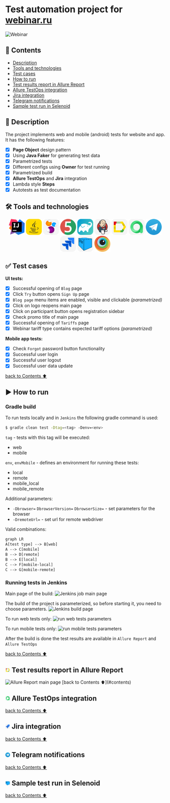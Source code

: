 # Test automation project for [webinar.ru](https://webinar.ru/)
<img title="Webinar" src=""></div>

##  <a name="contents">:page_facing_up: Сontents</a>
- [Description](#paperclip-description)
- [Tools and technologies](#hammer_and_wrench-tools-and-technologies)
- [Test cases](#white_check_mark-test-cases)
- [How to run](#arrow_forward-how-to-run)
- [Test results report in Allure Report](#-test-results-report-in-allure-report)
- [Allure TestOps integration](#-allure-testops-integration)
- [Jira integration](#-jira-integration)
- [Telegram notifications](#-telegram-notifications)
- [Sample test run in Selenoid](#-sample-test-run-in-selenoid)

## :paperclip: Description
The project implements web and mobile (android) tests for website and app. \
It has the following features:
- [x] **Page Object** design pattern
- [x] Using **Java Faker** for generating test data
- [x] Parametrized tests
- [x] Different configs using **Owner** for test running 
- [x] Parametrized build
- [x] **Allure TestOps** and **Jira** integration
- [x] Lambda style **Steps**
- [x] Autotests as test documentation

## :hammer_and_wrench: Tools and technologies
<p  align="center"><a href="https://www.jetbrains.com/idea/"><img src="https://github.com/gloomyana/gloomyana/blob/main/icons/intellij_idea.svg" title="IntelliJ IDEA" alt="IntelliJ IDEA" width="50" height="50"/></a>
<a href="https://www.java.com"><img src="https://github.com/gloomyana/gloomyana/blob/main/icons/java.svg" title="Java" alt="Java" width="50" height="50"/></a>
<a href="https://selenide.org"><img src="https://github.com/gloomyana/gloomyana/blob/main/icons/selenide.svg" title="Selenide" alt="Selenide" width="50" height="50"/></a>
<a href="https://junit.org/junit5"><img src="https://github.com/gloomyana/gloomyana/blob/main/icons/junit5.svg" title="JUnit5" alt="JUnit5" width="50" height="50"/></a>
<a href="https://gradle.org"><img src="https://github.com/gloomyana/gloomyana/blob/main/icons/gradle.svg" title="Gradle" alt="Gradle" width="50" height="50"/></a>
<a href="https://www.jenkins.io"><img src="https://github.com/gloomyana/gloomyana/blob/main/icons/jenkins.svg" title="Jenkins" alt="Jenkins" width="50" height="50"/></a>
<a href="https://qameta.io/allure-report"><img src="https://github.com/gloomyana/gloomyana/blob/main/icons/allure_report.svg" title="Allure Report" alt="Allure Report" width="50" height="50"/></a>
<a href="https://qameta.io"><img src="https://github.com/gloomyana/gloomyana/blob/main/icons/allure_testops.svg" title="Allure Testops" alt="REST Assured" width="50" height="50"/></a>
<a href="https://web.telegram.org/"><img src="https://github.com/gloomyana/gloomyana/blob/main/icons/telegram.svg" title="Telegram" alt="Telegram" width="50" height="50"/></a> 
<a href="https://www.atlassian.com/software/jira"><img src="https://github.com/gloomyana/gloomyana/blob/main/icons/jira.svg" title="Jira" alt="Jira" width="50" height="50"/></a> 
<a href="https://aerokube.com/selenoid/latest/"><img src="https://github.com/gloomyana/gloomyana/blob/main/icons/selenoid.svg" title="Selenoid" alt="Selenoid" width="50" height="50"/></a>
<a href="https://www.browserstack.com/automate"><img src="https://github.com/gloomyana/gloomyana/blob/main/icons/browserstack.svg" title="Browserstack" alt="Browserstack" width="50" height="50"/></a></p>

## :white_check_mark: Test cases
**UI tests:**
- [x] Successful opening of `Blog` page
- [x] Click `Try` button opens `Sign Up` page
- [x] `Blog page` menu items are enabled, visible and clickable *(parametrized)*
- [x] Click on logo reopens main page
- [x] Click on participant button opens registration sidebar
- [x] Check promo title of main page
- [x] Successful opening of `Tariffs` page
- [x] Webinar tariff type contains expected tariff options *(parametrized)*

**Mobile app tests:**
- [x] Check `Forgot` password button functionality
- [x] Successful user login
- [x] Successful user logout
- [x] Successful user data update

[back to Contents ⬆](#contents)

## :arrow_forward: How to run
### Gradle build
To run tests locally and in `Jenkins` the following gradle command is used:
```bash
$ gradle clean test -Dtag=<tag> -Denv=<env>
```
`tag` - tests with this tag will be executed:
- web
- mobile
 
`env`, `envMobile`  - defines an environment for running these tests:
- local
- remote
- mobile_local
- mobile_remote

Additional parameters:
- `-Dbrowser=` `DbrowserVersion=` `DbrowserSize=` - set parameters for the browser
- `-DremoteUrl=` - set url for remote webdriver

Valid combinations:
```mermaid
graph LR
A[test type] --> B[web]
A --> C[mobile]
B --> D[remote]
B --> E[local]
C --> F[mobile-local]
C --> G[mobile-remote]
```
### Running tests in Jenkins
Main page of the build:
<img src="" alt="Jenkins job main page">

The build of the project is parameterized, so before starting it, you need to choose parameters.
<img src="" alt="Jenkins build page">

To run web tests only:
<img src="" alt="run web tests parameters">

To run mobile tests only:
<img src="" alt="run mobile tests parameters">

After the build is done the test results are available in `Allure Report` and `Allure TestOps` 

[back to Contents ⬆](#contents)

## <img width="3%" title="Allure Report" src="https://github.com/gloomyana/gloomyana/blob/main/icons/allure_report.svg"> Test results report in Allure Report
<img src="" alt="Allure Report main page">
[back to Contents ⬆](#contents)

## <img width="3%" title="Allure TestOps" src="https://github.com/gloomyana/gloomyana/blob/main/icons/allure_testops.svg"> Allure TestOps integration
[back to Contents ⬆](#contents)

## <img width="3%" title="Jira" src="https://github.com/gloomyana/gloomyana/blob/main/icons/jira.svg"> Jira integration
[back to Contents ⬆](#contents)

## <img width="3%" title="Telegram" src="https://github.com/gloomyana/gloomyana/blob/main/icons/telegram.svg"> Telegram notifications
[back to Contents ⬆](#contents)

## <img width="3%" title="Selenoid" src="https://github.com/gloomyana/gloomyana/blob/main/icons/selenoid.svg"> Sample test run in Selenoid
[back to Contents ⬆](#contents)
